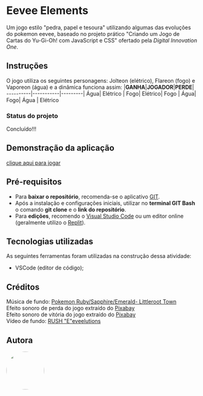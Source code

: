 # Eevee Elements
Um jogo estilo "pedra, papel e tesoura" utilizando algumas das evoluções do pokemon eevee, baseado no projeto prático "Criando um Jogo de Cartas do Yu-Gi-Oh! com JavaScript e CSS" ofertado pela *Digital Innovation One*.

## Instruções
O jogo utiliza os seguintes personagens: Jolteon (elétrico), Flareon (fogo) e Vaporeon (água) e a dinâmica funciona assim:
|**GANHA**|**JOGADOR**|**PERDE**|
----------|-----------|---------|
Água| Elétrico | Fogo|
Elétrico| Fogo | Água|
Fogo| Água | Elétrico

### Status do projeto
Concluído!!!

## Demonstração da aplicação
[clique aqui para jogar](https://renatabc.github.io/eevee-elements/)

## Pré-requisitos
- Para **baixar o repositório**, recomenda-se o aplicativo [GIT](https://git-scm.com/downloads).
- Após a instalação e configurações iniciais, utilizar no **terminal GIT Bash** o comando **git clone** e o **link do repositório**.
- Para **edições**, recomendo o [Visual Studio Code](https://code.visualstudio.com/download) ou um editor online (geralmente utilizo o [Replit](http://replit.com)).

## Tecnologias utilizadas
As seguintes ferramentas foram utilizadas na construção dessa atividade:
- VSCode (editor de código);

## Créditos
Música de fundo: <a href="https://www.youtube.com/watch?v=im6tbN9SZXs">Pokemon Ruby/Sapphire/Emerald- Littleroot Town</a><br>
Efeito sonoro de perda do jogo extraído do <a href="https://pixabay.com/?utm_source=link-attribution&utm_medium=referral&utm_campaign=music&utm_content=6435">Pixabay</a><br>
Efeito sonoro de vitória do jogo extraído do <a href="https://pixabay.com/?utm_source=link-attribution&utm_medium=referral&utm_campaign=music&utm_content=6416">Pixabay</a><br>
Vídeo de fundo: <a href="https://www.youtube.com/watch?v=ibG2qHejZP4">RUSH "E"eveelutions</a>

## Autora
<img style="border-radius: 50%;" src="https://avatars.githubusercontent.com/u/93830634?s=400&u=6adaba5d61e8bc151b25462fb36582bb32a7e146&v=4" width="100px;" height="100px;" alt=""/>
